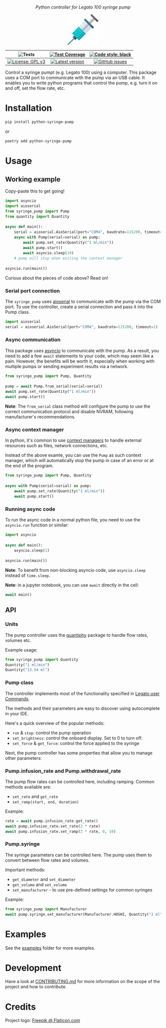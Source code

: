<center>

_Python controller for Legato 100 syringe pump_


<img src="https://raw.githubusercontent.com/Ddedalus/syringe-pump/main/assets/logo/syringe_icon.png" width="100" height="100" alt="Syringe logo by Freepik @ Flaticon.com" />

| ![Tests](https://github.com/Ddedalus/syringe-pump/actions/workflows/test.yml/badge.svg) | [![Test Coverage](https://coveralls.io/repos/github/Ddedalus/syringe-pump/badge.svg?branch=main)](https://coveralls.io/github/Ddedalus/syringe-pump?branch=main) | [![Code style: black](https://img.shields.io/badge/code%20style-black-000000.svg)](https://github.com/psf/black) |
|:-:|:-:|:-:|
| [![License: GPL v3](https://img.shields.io/badge/License-GPLv3-blue.svg)](https://www.gnu.org/licenses/gpl-3.0) | [![Latest version](https://badge.fury.io/py/python-syringe-pump.svg)](https://pypi.org/project/python-syringe-pump/) | [![GitHub issues](https://img.shields.io/github/issues/ddedalus/syringe-pump)]()

</center>

Control a syringe pumpt (e.g. Legato 100) using a computer.
This package uses a COM port to communicate with the pump via an USB cable.
It enables you to write python programs that control the pump, e.g. turn it on and off, set the flow rate, etc.

# Installation

```bash
pip install python-syringe-pump
```
or
```bash
poetry add python-syringe-pump
```

# Usage

## Working example

Copy-paste this to get going!

```python
import asyncio
import aioserial
from syringe_pump import Pump
from quantity import Quantity

async def main():
    serial = aioserial.AioSerial(port="COM4", baudrate=115200, timeout=2)
    async with Pump(serial=serial) as pump:
        await pump.set_rate(Quantity("1 ml/min"))
        await pump.start()
        await asyncio.sleep(10)
    # pump will stop when exiting the context manager

asyncio.run(main())
```

Curious about the pieces of code above? Read on!

### Serial port connection
The `syringe_pump` uses [aioserial](https://pypi.org/project/aioserial/)
to communicate with the pump via the COM port.
To use the controller, create a serial connection and pass it into the Pump class.

```python
import aioserial
serial = aioserial.AioSerial(port="COM4", baudrate=115200, timeout=2)
```

### Async communication
This package uses [asyncio](https://realpython.com/async-io-python/#the-10000-foot-view-of-async-io) to communicate with the pump.
As a result, you need to add a few `await` statements to your code, which may seem like a pain.
However, the benefits will be worth it, especially when working with multiple pumps or sending experiment results via a network.

``` python
from syringe_pump import Pump, Quantity

pump = await Pump.from_serial(serial=serial)
await pump.set_rate(Quantity("1 ml/min"))
await pump.start()
```

**Note**: The `from_serial` class method will configure the pump to
use the correct communication protocol and disable NVRAM, following manufacturer's recommendations.

### Async context manager

In python, it's common to use [context managers](https://www.pythontutorial.net/advanced-python/python-context-managers/)
to handle external resources such as files, network connections, etc.

Instead of the above examle, you can use the `Pump` as such context manager, which will
automatically stop the pump in case of an error or at the end of the program.

```python
from syringe_pump import Pump, Quantity

async with Pump(serial=serial) as pump:
    await pump.set_rate(Quantity("1 ml/min"))
    await pump.start()
```

### Running async code
To run the async code in a normal python file,
you need to use the `asyncio.run` function or similar:

```python
import asyncio

async def main():
    asyncio.sleep(1)

asyncio.run(main())
```

**Note**: To benefit from non-blocking asyncio code, use `asyncio.sleep` instead of `time.sleep`.

**Note**: in a jupyter notebook, you can use `await` directly in the cell:

```python
await main()
```

## API

### Units
The pump controller uses the [quantiphy](https://pypi.org/project/quantiphy/) package to handle flow rates, volumes etc.

Example usage:
```python
from syringe_pump import Quantity
Quantity("1 ml/min")
Quantity("13.54 ml")
```

### Pump class
The controller implements most of the functionality specified in
[Legato user Commands](https://datasci.app.box.com/s/fkzmervnhyciy91hnn446eio7yazb7k2).

The methods and their parameters are easy to discover using autocomplete in your IDE.

Here's a quick overview of the popular methods:
 * `run` & `stop`: control the pump operation
 * `set_brightness`: control the onboard display. Set to 0 to turn off.
 * `set_force` & `get_force`: control the force applied to the syringe

Next, the pump controller has some properties that allow you to manage other parameters:

### Pump.infusion_rate and Pump.withdrawal_rate
The pump flow rates can be controlled here, including ramping.
Common methods available are:
 * `set_rate` and `get_rate`
 * `set_ramp(start, end, duration)`

Example:
```python
rate = await pump.infusion_rate.get_rate()
await pump.infusion_rate.set_rate(2 * rate)
await pump.infusion_rate.set_ramp(2 * rate, 0, 10)
```

### Pump.syringe
The syringe parameters can be controlled here.
The pump uses them to convert between flow rates and volumes.

Important methods:
 * `get_diameter` and `set_diameter`
 * `get_volume` and `set_volume`
 * `set_manufacturer` - to use pre-defined settings for common syringes

Example:
```python
from syringe_pump import Manufacturer
await pump.syringe.set_manufacturer(Manufacturer.HOSHI, Quantity("1 ml"))
```

# Examples
See the [examples](https://github.com/Ddedalus/syringe-pump/tree/main/examples) folder for more examples.

# Development

Have a look at [CONTRIBUTING.md](https://github.com/Ddedalus/syringe-pump/blob/main/CONTRIBUTING.md) for more information on the scope of the project and how to contribute.

# Credits

Project logo: [Freepik @ Flaticon.com](https://www.flaticon.com/free-icons/syringe)
